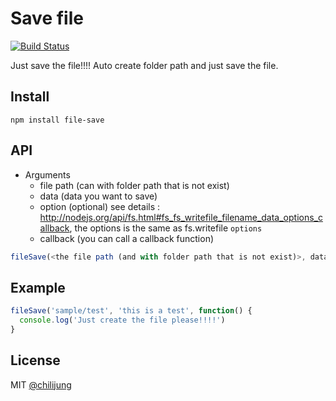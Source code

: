 # Save file

[![Build Status](https://travis-ci.org/chilijung/file-save.png)](https://travis-ci.org/chilijung/file-save)

Just save the file!!!! Auto create folder path and just save the file.

## Install

```
npm install file-save
```

## API

- Arguments
  - file path (can with folder path that is not exist)
  - data (data you want to save)
  - option (optional) see details : http://nodejs.org/api/fs.html#fs_fs_writefile_filename_data_options_callback, the options is the same as fs.writefile `options`
  - callback (you can call a callback function)

```javascript
fileSave(<the file path (and with folder path that is not exist)>, data, option, callback)
```

## Example

```javascript
fileSave('sample/test', 'this is a test', function() {
  console.log('Just create the file please!!!!')
}
```


## License

MIT [@chilijung](http://github.com/chilijung)
